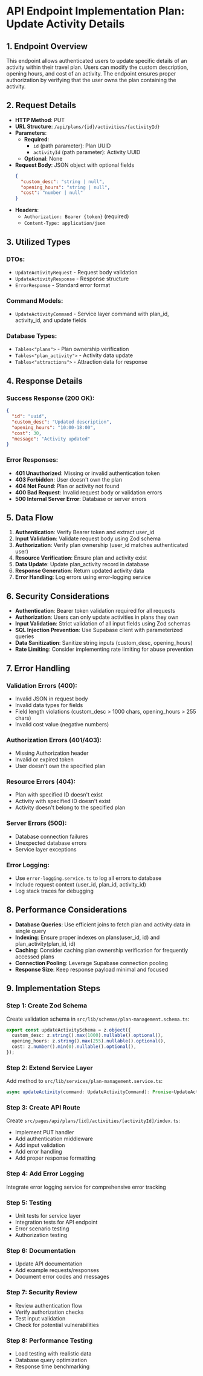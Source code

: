 # API Endpoint Implementation Plan: Update Activity Details

## 1. Endpoint Overview

This endpoint allows authenticated users to update specific details of an activity within their travel plan. Users can modify the custom description, opening hours, and cost of an activity. The endpoint ensures proper authorization by verifying that the user owns the plan containing the activity.

## 2. Request Details

- **HTTP Method**: PUT
- **URL Structure**: `/api/plans/{id}/activities/{activityId}`
- **Parameters**:
  - **Required**:
    - `id` (path parameter): Plan UUID
    - `activityId` (path parameter): Activity UUID
  - **Optional**: None
- **Request Body**: JSON object with optional fields
  ```json
  {
    "custom_desc": "string | null",
    "opening_hours": "string | null",
    "cost": "number | null"
  }
  ```
- **Headers**:
  - `Authorization: Bearer {token}` (required)
  - `Content-Type: application/json`

## 3. Utilized Types

### DTOs:

- `UpdateActivityRequest` - Request body validation
- `UpdateActivityResponse` - Response structure
- `ErrorResponse` - Standard error format

### Command Models:

- `UpdateActivityCommand` - Service layer command with plan_id, activity_id, and update fields

### Database Types:

- `Tables<"plans">` - Plan ownership verification
- `Tables<"plan_activity">` - Activity data update
- `Tables<"attractions">` - Attraction data for response

## 4. Response Details

### Success Response (200 OK):

```json
{
  "id": "uuid",
  "custom_desc": "Updated description",
  "opening_hours": "10:00-18:00",
  "cost": 30,
  "message": "Activity updated"
}
```

### Error Responses:

- **401 Unauthorized**: Missing or invalid authentication token
- **403 Forbidden**: User doesn't own the plan
- **404 Not Found**: Plan or activity not found
- **400 Bad Request**: Invalid request body or validation errors
- **500 Internal Server Error**: Database or server errors

## 5. Data Flow

1. **Authentication**: Verify Bearer token and extract user_id
2. **Input Validation**: Validate request body using Zod schema
3. **Authorization**: Verify plan ownership (user_id matches authenticated user)
4. **Resource Verification**: Ensure plan and activity exist
5. **Data Update**: Update plan_activity record in database
6. **Response Generation**: Return updated activity data
7. **Error Handling**: Log errors using error-logging service

## 6. Security Considerations

- **Authentication**: Bearer token validation required for all requests
- **Authorization**: Users can only update activities in plans they own
- **Input Validation**: Strict validation of all input fields using Zod schemas
- **SQL Injection Prevention**: Use Supabase client with parameterized queries
- **Data Sanitization**: Sanitize string inputs (custom_desc, opening_hours)
- **Rate Limiting**: Consider implementing rate limiting for abuse prevention

## 7. Error Handling

### Validation Errors (400):

- Invalid JSON in request body
- Invalid data types for fields
- Field length violations (custom_desc > 1000 chars, opening_hours > 255 chars)
- Invalid cost value (negative numbers)

### Authorization Errors (401/403):

- Missing Authorization header
- Invalid or expired token
- User doesn't own the specified plan

### Resource Errors (404):

- Plan with specified ID doesn't exist
- Activity with specified ID doesn't exist
- Activity doesn't belong to the specified plan

### Server Errors (500):

- Database connection failures
- Unexpected database errors
- Service layer exceptions

### Error Logging:

- Use `error-logging.service.ts` to log all errors to database
- Include request context (user_id, plan_id, activity_id)
- Log stack traces for debugging

## 8. Performance Considerations

- **Database Queries**: Use efficient joins to fetch plan and activity data in single query
- **Indexing**: Ensure proper indexes on plans(user_id, id) and plan_activity(plan_id, id)
- **Caching**: Consider caching plan ownership verification for frequently accessed plans
- **Connection Pooling**: Leverage Supabase connection pooling
- **Response Size**: Keep response payload minimal and focused

## 9. Implementation Steps

### Step 1: Create Zod Schema

Create validation schema in `src/lib/schemas/plan-management.schema.ts`:

```typescript
export const updateActivitySchema = z.object({
  custom_desc: z.string().max(1000).nullable().optional(),
  opening_hours: z.string().max(255).nullable().optional(),
  cost: z.number().min(0).nullable().optional(),
});
```

### Step 2: Extend Service Layer

Add method to `src/lib/services/plan-management.service.ts`:

```typescript
async updateActivity(command: UpdateActivityCommand): Promise<UpdateActivityResponse>
```

### Step 3: Create API Route

Create `src/pages/api/plans/[id]/activities/[activityId]/index.ts`:

- Implement PUT handler
- Add authentication middleware
- Add input validation
- Add error handling
- Add proper response formatting

### Step 4: Add Error Logging

Integrate error logging service for comprehensive error tracking

### Step 5: Testing

- Unit tests for service layer
- Integration tests for API endpoint
- Error scenario testing
- Authorization testing

### Step 6: Documentation

- Update API documentation
- Add example requests/responses
- Document error codes and messages

### Step 7: Security Review

- Review authentication flow
- Verify authorization checks
- Test input validation
- Check for potential vulnerabilities

### Step 8: Performance Testing

- Load testing with realistic data
- Database query optimization
- Response time benchmarking
